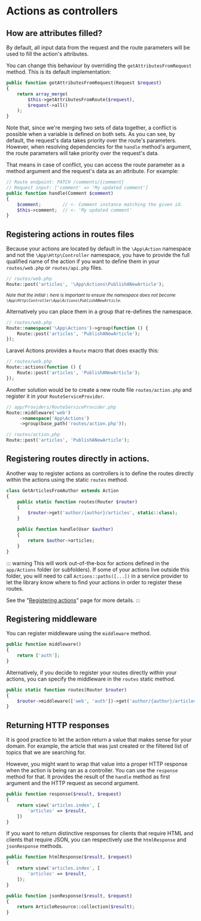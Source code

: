 # Actions as controllers

## How are attributes filled?

By default, all input data from the request and the route parameters will be used to fill the action's attributes.

You can change this behaviour by overriding the `getAttributesFromRequest` method. This is its default implementation:

```php
public function getAttributesFromRequest(Request $request)
{
    return array_merge(
        $this->getAttributesFromRoute($request),
        $request->all()
    );
}
```

Note that, since we're merging two sets of data together, a conflict is possible when a variable is defined on both sets. As you can see, by default, the request's data takes priority over the route's parameters. However, when resolving dependencies for the `handle` method's argument, the route parameters will take priority over the request's data.

That means in case of conflict, you can access the route parameter as a method argument and the request's data as an attribute. For example:

```php
// Route endpoint: PATCH /comments/{comment}
// Request input: ['comment' => 'My updated comment']
public function handle(Comment $comment)
{
    $comment;        // <- Comment instance matching the given id.
    $this->comment;  // <- 'My updated comment'
}
```

## Registering actions in routes files

Because your actions are located by default in the `\App\Action` namespace and not the `\App\Http\Controller` namespace, you have to provide the full qualified name of the action if you want to define them in your `routes/web.php` or `routes/api.php` files.

```php
// routes/web.php
Route::post('articles', '\App\Actions\PublishANewArticle');
```

<sup>*Note that the initial `\` here is important to ensure the namespace does not become `\App\Http\Controller\App\Actions\PublishANewArticle`.*</sup>

Alternatively you can place them in a group that re-defines the namespace.

```php
// routes/web.php
Route::namespace('\App\Actions')->group(function () {
    Route::post('articles', 'PublishANewArticle');
});
```

Laravel Actions provides a `Route` macro that does exactly this:

```php
// routes/web.php
Route::actions(function () {
    Route::post('articles', 'PublishANewArticle');
});
```

Another solution would be to create a new route file `routes/action.php` and register it in your `RouteServiceProvider`.

```php
// app/Providers/RouteServiceProvider.php
Route::middleware('web')
     ->namespace('App\Actions')
     ->group(base_path('routes/action.php'));

// routes/action.php
Route::post('articles', 'PublishANewArticle');
```

## Registering routes directly in actions.

Another way to register actions as controllers is to define the routes directly within the actions using the static `routes` method.

```php
class GetArticlesFromAuthor extends Action
{
    public static function routes(Router $router)
    {
        $router->get('author/{author}/articles', static::class);
    }

    public function handle(User $author)
    {
        return $author->articles;
    }
}
```

::: warning
This will work out-of-the-box for actions defined in the `app/Actions` folder (or subfolders). If some of your actions live outside this folder, you will need to call `Actions::paths([...])` in a service provider to let the library know where to find your actions in order to register these routes.

See the "[Registering actions](/registering-actions)" page for more details. 
:::

## Registering middleware

You can register middleware using the `middleware` method.

```php
public function middleware()
{
    return ['auth'];
}
```

Alternatively, if you decide to register your routes directly within your actions, you can specify the middleware in the `routes` static method.

```php
public static function routes(Router $router)
{
    $router->middleware(['web', 'auth'])->get('author/{author}/articles', static::class);
}
```

## Returning HTTP responses

It is good practice to let the action return a value that makes sense for your domain. For example, the article that was just created or the filtered list of topics that we are searching for.

However, you might want to wrap that value into a proper HTTP response when the action is being ran as a controller. You can use the `response` method for that. It provides the result of the `handle` method as first argument and the HTTP request as second argument.

```php
public function response($result, $request)
{
    return view('articles.index', [
        'articles' => $result,
    ])
}
```

If you want to return distinctive responses for clients that require HTML and clients that require JSON, you can respectively use the `htmlResponse` and `jsonResponse` methods.

```php
public function htmlResponse($result, $request)
{
    return view('articles.index', [
        'articles' => $result,
    ]);
}

public function jsonResponse($result, $request)
{
    return ArticleResource::collection($result);
}
```
